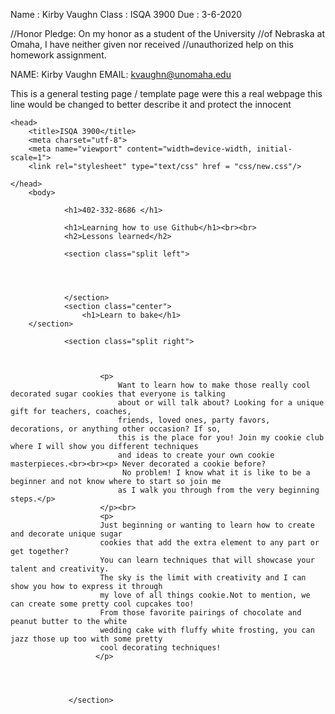 

Name	: Kirby Vaughn
Class 	: ISQA 3900
Due	: 3-6-2020

//Honor Pledge:  On my honor as a student of the University
//of Nebraska at Omaha, I have neither given nor received
//unauthorized help on this homework assignment.

NAME: Kirby Vaughn
EMAIL: kvaughn@unomaha.edu

This is a general testing page / template page were this a real webpage 
this line would be changed to better describe it and protect the innocent


<html lang="en">

	<head>
		<title>ISQA 3900</title>
		<meta charset="utf-8">
		<meta name="viewport" content="width=device-width, initial-scale=1">
		<link rel="stylesheet" type="text/css" href = "css/new.css"/>

	</head>
		<body>
			
				<h1>402-332-8686 </h1>
		
				<h1>Learning how to use Github</h1><br><br>
				<h2>Lessons learned</h2>

				<section class="split left">
					
					


				</section>
  				<section class="center">
					<h1>Learn to bake</h1>
		</section>
			
				<section class="split right">
  					
					
				
						<p>
							Want to learn how to make those really cool decorated sugar cookies that everyone is talking 
							about or will talk about? Looking for a unique gift for teachers, coaches, 
							friends, loved ones, party favors, decorations, or anything other occasion? If so,
 							this is the place for you! Join my cookie club where I will show you different techniques
							and ideas to create your own cookie masterpieces.<br><br><p> Never decorated a cookie before?
						     No problem! I know what it is like to be a beginner and not know where to start so join me
							as I walk you through from the very beginning steps.</p> 
						</p><br>
						<p>
						Just beginning or wanting to learn how to create and decorate unique sugar
						cookies that add the extra element to any part or get together?  
						You can learn techniques that will showcase your talent and creativity.  
						The sky is the limit with creativity and I can show you how to express it through
						my love of all things cookie.Not to mention, we can create some pretty cool cupcakes too! 
						From those favorite pairings of chocolate and peanut butter to the white
						wedding cake with fluffy white frosting, you can jazz those up too with some pretty 
						cool decorating techniques!
					   </p>

						
					

				 </section>
			
</body>
</html>
